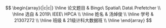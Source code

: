 $$
\begin{array}{|c|c|}
    \hline
        论文题目 & Bingo\ Spatial\ Data\ Prefetcher \\
        \hline
        选自 & 2019\ IEEE\ HPCA \\
        \hline
        姓名 & 汤焯俊 \\ 
        \hline
        学号 & 21307272 \\ 
        \hline
        班级 & 21级计科大数据班 \\
        \hline
\end{array}
$$
